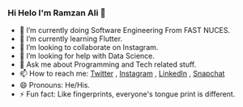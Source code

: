 ### Hi Helo I'm Ramzan Ali 👋

- 🔭 I’m currently doing Software Engineering From FAST NUCES.
- 🌱 I’m currently learning Flutter.
- 👯 I’m looking to collaborate on Instagram.
- 🤔 I’m looking for help with Data Science.
- 💬 Ask me about Programming and Tech related stuff.
- 📫 How to reach me: [Twitter](https://twitter.com/RazaBaqir_5) , 
[Instagram](https://www.instagram.com/raza.baqir5/) , 
[LinkedIn](https://www.linkedin.com/in/raza-baqir-5106a4241/) ,
[Snapchat](https://www.snapchat.com/add/raza_baqir5?share_id=IP9RDGNdDFg&locale=en-PK)
- 😄 Pronouns: He/His.
- ⚡ Fun fact: Like fingerprints, everyone's tongue print is different.


